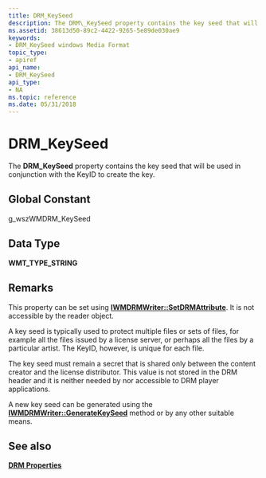 ```yaml
---
title: DRM_KeySeed
description: The DRM\_KeySeed property contains the key seed that will be used in conjunction with the KeyID to create the key.
ms.assetid: 38613d50-89c2-4422-9265-5e89de030ae9
keywords:
- DRM_KeySeed windows Media Format
topic_type:
- apiref
api_name:
- DRM_KeySeed
api_type:
- NA
ms.topic: reference
ms.date: 05/31/2018
---
```


# DRM\_KeySeed

The **DRM\_KeySeed** property contains the key seed that will be used in conjunction with the KeyID to create the key.

## Global Constant

g\_wszWMDRM\_KeySeed

## Data Type

**WMT\_TYPE\_STRING**

## Remarks

This property can be set using [**IWMDRMWriter::SetDRMAttribute**](/windows/desktop/api/Wmsdkidl/nf-wmsdkidl-iwmdrmwriter-setdrmattribute). It is not accessible by the reader object.

A key seed is typically used to protect multiple files or sets of files, for example all the files issued by a license server, or perhaps all the files by a particular artist. The KeyID, however, is unique for each file.

The key seed must remain a secret that is shared only between the content creator and the license distributor. This value is not stored in the DRM header and it is neither needed by nor accessible to DRM player applications.

A new key seed can be generated using the [**IWMDRMWriter::GenerateKeySeed**](/windows/desktop/api/Wmsdkidl/nf-wmsdkidl-iwmdrmwriter-generatekeyseed) method or by any other suitable means.

## See also

<dl> <dt>

[**DRM Properties**](drm-properties.md)
</dt> </dl>

 

 




